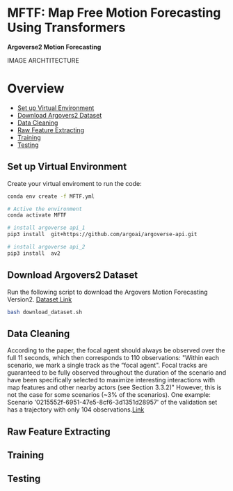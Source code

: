 # MFTF: Map Free Motion Forecasting Using Transformers
**Argoverse2 Motion Forecasting**

IMAGE  ARCHTITECTURE 

Overview
=================
  * [Set up Virtual Environment](#Set_up__Virtual_Environment)
  * [Download Argovers2 Dataset](#Download_Argovers2_Dataset)
  * [Data Cleaning](#Data_Cleaning)
  * [Raw Feature Extracting](#Extract_Raw_Features_from_arg2_Dataset)
  * [Training](#training)
  * [Testing](#testing)

## Set up Virtual Environment
Create your virtual enviroment to run the code: 

```sh
conda env create -f MFTF.yml

# Active the environment
conda activate MFTF

# install argoverse api_1
pip3 install  git+https://github.com/argoai/argoverse-api.git

# install argoverse api_2
pip3 install  av2

```
## Download Argovers2 Dataset

Run the following script to download the Argovers Motion Forecasting Version2. [Dataset Link](https://github.com/argoai/av2-api/blob/main/src/av2/datasets/motion_forecasting/README.md)

```sh
bash download_dataset.sh
```
## Data Cleaning
According to the paper, the focal agent should always be observed over the full 11 seconds, which then corresponds to 110 observations:
"Within each scenario, we mark a single track as the “focal agent". Focal tracks are guaranteed to be fully observed throughout the duration of the scenario and have been specifically selected to maximize interesting interactions with map features and other nearby actors (see Section 3.3.2)"
However, this is not the case for some scenarios (~3% of the scenarios).
One example: Scenario '0215552f-6951-47e5-8cf6-3d1351d28957' of the validation set has a trajectory with only 104 observations.[Link](https://github.com/argoai/av2-api/issues/47)

## Raw Feature Extracting

## Training

## Testing

